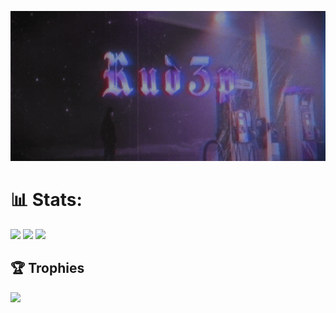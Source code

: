 <p align="center">
  <img src="standard (1).gif" width="680" height="240"/>
</p>

# 📊 Stats:
![](https://github-readme-stats-sigma-five.vercel.app/api?username=Rud3p&theme=radical&hide_border=false&include_all_commits=false&count_private=false)
![](https://github-readme-streak-stats.herokuapp.com/?user=Rud3p&theme=radical&hide_border=false)
![](https://github-readme-stats-sigma-five.vercel.app/api/top-langs/?username=Rud3p&theme=radical&hide_border=false&include_all_commits=false&count_private=false&layout=compact)

## 🏆 Trophies
![](https://github-profile-trophy.vercel.app/?username=Rud3p&theme=radical&no-frame=false&no-bg=false&margin-w=4)

